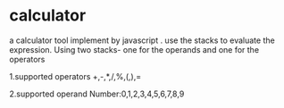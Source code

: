 # calculator
a calculator tool implement by javascript .
use the stacks to evaluate the expression.
Using two stacks- one for the operands and one for the operators

1.supported operators
+,-,*,/,%,(,),=

2.supported operand
Number:0,1,2,3,4,5,6,7,8,9

